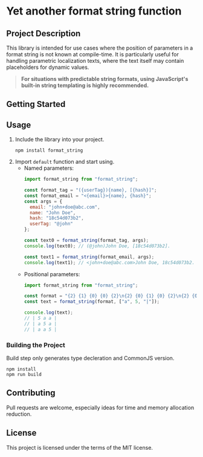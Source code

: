 # Yet another format string function

## Project Description
This library is intended for use cases where the position of parameters in a format string is not known at compile-time.
It is particularly useful for handling parametric localization texts, where the text itself may contain placeholders 
for dynamic values.

> **For situations with predictable string formats, using JavaScript's built-in string templating is highly recommended.**

## Getting Started

## Usage
1. Include the library into your project.
   ```shell 
   npm install format_string
    ```
2. Import `default` function and start using.
   * Named parameters:
      ```javascript
      import format_string from "format_string";
   
      const format_tag = "({userTag}){name}, [{hash}]";
      const format_email = "<{email}>{name}, {hash}";
      const args = {
        email: "john+doe@abc.com",
        name: "John Doe",
        hash: "18c54d073b2",
        userTag: "@john" 
      };
   
      const text0 = format_string(format_tag, args);
      console.log(text0); // (@john)John Doe, [18c54d073b2].
   
      const text1 = format_string(format_email, args);
      console.log(text1); // <john+doe@abc.com>John Doe, 18c54d073b2.
      ```
   * Positional parameters:
      ```javascript
      import format_string from "format_string";
   
      const format = "{2} {1} {0} {0} {2}\n{2} {0} {1} {0} {2}\n{2} {0} {0} {1} {2}\n";
      const text = format_string(format, ["a", 5, "|"]);
   
      console.log(text);
      // | 5 a a |
      // | a 5 a |
      // | a a 5 |
      ```

### Building the Project

Build step only generates type decleration and CommonJS version.

```shell
npm install
npm run build
```

## Contributing
Pull requests are welcome, especially ideas for time and memory allocation reduction.

## License
This project is licensed under the terms of the MIT license.